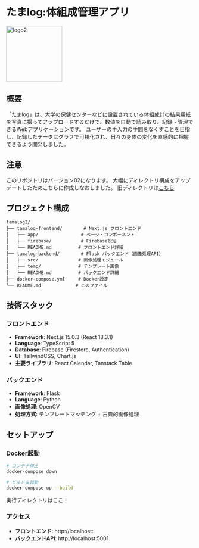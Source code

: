 # たまlog:体組成管理アプリ

<img width="150" alt="logo2" src="https://github.com/user-attachments/assets/25e65ee7-be0a-41fb-a02c-5b4d632d770a" />

## 概要

「たまlog」は、大学の保健センターなどに設置されている体組成計の結果用紙を写真に撮ってアップロードするだけで、数値を自動で読み取り、記録・管理できるWebアプリケーションです。
ユーザーの手入力の手間をなくすことを目指し、記録したデータはグラフで可視化され、日々の身体の変化を直感的に把握できるよう開発しました。

## 注意
このリポジトリはバージョン02になります。
大幅にディレクトリ構成をアップデートしたためこちらに作成しなおしました。
旧ディレクトリは[こちら](https://github.com/0-s0g0/tamalog)


## プロジェクト構成

```
tamalog2/
├── tamalog-frontend/        # Next.js フロントエンド
│   ├── app/                # ページ・コンポーネント
│   ├── firebase/           # Firebase設定
│   └── README.md          # フロントエンド詳細
├── tamalog-backend/        # Flask バックエンド（画像処理API）
│   ├── src/               # 画像処理モジュール
│   ├── temp/              # テンプレート画像
│   └── README.md          # バックエンド詳細
├── docker-compose.yml     # Docker設定
└── README.md             # このファイル
```

## 技術スタック

### フロントエンド
- **Framework**: Next.js 15.0.3 (React 18.3.1)
- **Language**: TypeScript 5
- **Database**: Firebase (Firestore, Authentication)
- **UI**: TailwindCSS, Chart.js
- **主要ライブラリ**: React Calendar, Tanstack Table

### バックエンド
- **Framework**: Flask
- **Language**: Python
- **画像処理**: OpenCV
- **処理方式**: テンプレートマッチング + 古典的画像処理

## セットアップ

### Docker起動

```bash
# コンテナ停止
docker-compose down

# ビルド＆起動
docker-compose up --build
```
実行ディレクトリはここ！

### アクセス
- **フロントエンド**: http://localhost:
- **バックエンドAPI**: http://localhost:5001
